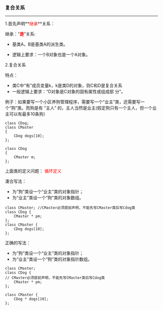 ### 复合关系
---

1.首先声明**<font color="red">继承</font>**关系：

继承：“<font color="red">**是**</font>”关系:

* 基类A，B是基类A的派生类。

* 逻辑上要求：一个B对象也是一个A对象。


2.复合关系

特点：

* 类C中“有”成员变量k，k是类D的对象，则C和D是复合关系
* 一般逻辑上要求：“D对象是C对象的固有属性或组成部 分”。

例子：如果要写一个小区养狗管理程序，需要写一个“业主”类，还需要写一个“狗”类。而狗是有 “主人” 的，主人当然是业主(假定狗只有一个主人，但一个业主可以有最多10条狗）

```
class CDog;
class CMaster
{
    CDog dogs[10];
};

class CDog
{
    CMaster m;
};
```

上面类的定义问题：
<font color="red">循环定义</font>

凑合写法：

* 为“狗”类设一个“业主”类的对象指针；
* 为“业主”类设一个“狗”类的对象数组。

```
class CMaster; //CMaster必须提前声明，不能先写CMaster类后写Cdog类
class CDog {
    CMaster * pm;
};
class CMaster {
    CDog dogs[10];
};
```

正确的写法：

* 为“狗”类设一个“业主”类的对象指针；
* 为“业主”类设一个“狗”类的对象指针数组。

```
class CMaster;
class CDog {
// CMaster必须提前声明，不能先写CMaster类后写Cdog类
    CMaster * pm;
};

class CMaster {
    CDog * dogs[10];
};
```
